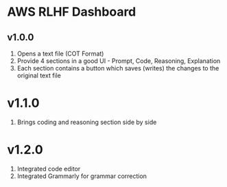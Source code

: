 # AWS RLHF Dashboard

## v1.0.0

1. Opens a text file (COT Format)
2. Provide 4 sections in a good UI - Prompt, Code, Reasoning, Explanation
3. Each section contains a button which saves (writes) the changes to the original text file

# v1.1.0

1. Brings coding and reasoning section side by side

# v1.2.0

1. Integrated code editor
2. Integrated Grammarly for grammar correction
